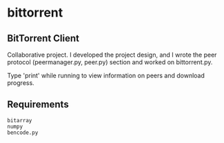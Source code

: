 # bittorrent



## BitTorrent Client

Collaborative project. I developed the project design, and I wrote the peer protocol (peermanager.py, peer.py) section and worked on bittorrent.py.

Type 'print' while running to view information on peers and download progress.

## Requirements

```
bitarray
numpy
bencode.py
```